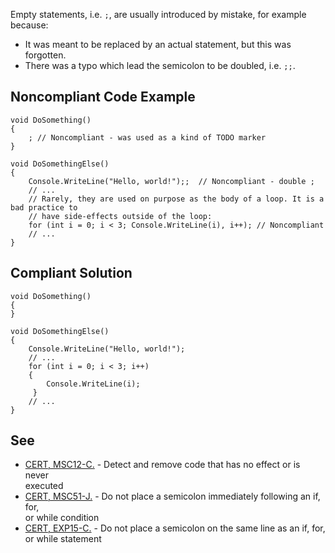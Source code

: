 
Empty statements, i.e. `;`, are usually introduced by mistake, for example because:

- It was meant to be replaced by an actual statement, but this was forgotten.
- There was a typo which lead the semicolon to be doubled, i.e. `;;`.


## Noncompliant Code Example


    void DoSomething()
    {
        ; // Noncompliant - was used as a kind of TODO marker
    }
    
    void DoSomethingElse()
    {
        Console.WriteLine("Hello, world!");;  // Noncompliant - double ;
        // ...
        // Rarely, they are used on purpose as the body of a loop. It is a bad practice to
        // have side-effects outside of the loop:
        for (int i = 0; i < 3; Console.WriteLine(i), i++); // Noncompliant
        // ...
    }


## Compliant Solution


    void DoSomething()
    {
    }
    
    void DoSomethingElse()
    {
        Console.WriteLine("Hello, world!");
        // ...
        for (int i = 0; i < 3; i++)
        {
            Console.WriteLine(i);
         }
        // ...
    }


## See

- [CERT, MSC12-C.](https://www.securecoding.cert.org/confluence/x/NYA5) - Detect and remove code that has no effect or is never<br>  executed
- [CERT, MSC51-J.](https://www.securecoding.cert.org/confluence/x/7gCTAw) - Do not place a semicolon immediately following an if, for,<br>  or while condition
- [CERT, EXP15-C.](https://www.securecoding.cert.org/confluence/x/i4FtAg) - Do not place a semicolon on the same line as an if, for,<br>  or while statement

